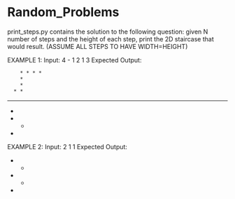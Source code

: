 # Random_Problems
<p>
  print_steps.py contains the solution to the following question: 
  given N number of steps and the height of each step, print the 2D staircase that would result. (ASSUME ALL STEPS TO HAVE WIDTH=HEIGHT)
</p>
<p>
EXAMPLE 1:
  Input:
  4 -
  1
  2
  1
  3
  Expected Output:
</p>

        * * * * 
        *
        *
      * * 
  * * * 
  *
* * 
*
EXAMPLE 2:
  Input:
  2
  1
  1
  Expected Output:
  * * 
* * 
*
</p>
